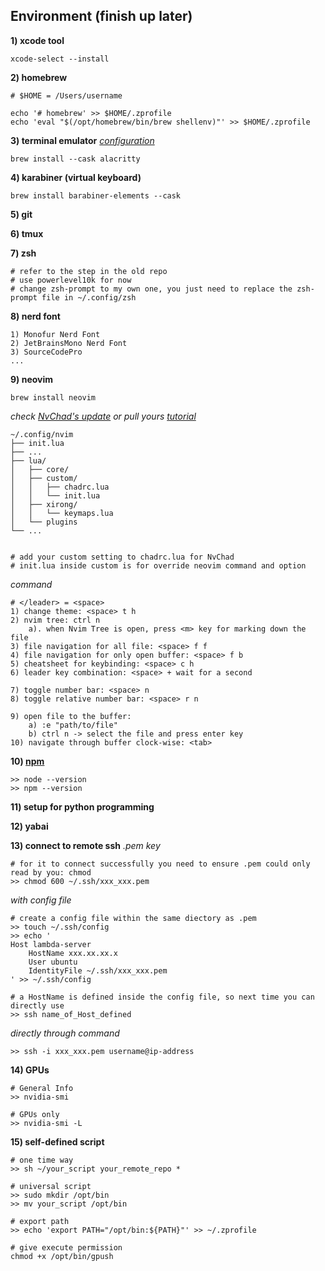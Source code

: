 

## Environment (finish up later)
**1) xcode tool**
```shell 
xcode-select --install
```

**2) homebrew**
```shell
# $HOME = /Users/username 

echo '# homebrew' >> $HOME/.zprofile 
echo 'eval "$(/opt/homebrew/bin/brew shellenv)"' >> $HOME/.zprofile 
```

**3) terminal emulator** 
*[configuration](./alacritty/alacritty.yml)*
```shell
brew install --cask alacritty
```

**4) karabiner (virtual keyboard)**
```shell
brew install barabiner-elements --cask
```

**5) git**

**6) tmux** 

**7) zsh**
```shell
# refer to the step in the old repo
# use powerlevel10k for now
# change zsh-prompt to my own one, you just need to replace the zsh-prompt file in ~/.config/zsh
```

**8) nerd font**
```shell
1) Monofur Nerd Font
2) JetBrainsMono Nerd Font 
3) SourceCodePro 
...
```

**9) neovim** 
```shell 
brew install neovim
```

*check [NvChad's update](https://github.com/NvChad/NvChad) or pull yours*
*[tutorial](https://www.youtube.com/watch?v=Mtgo-nP_r8Y)*
```
~/.config/nvim
├── init.lua
├── ...
├── lua/
│   ├── core/
│   ├── custom/
│   │   ├── chadrc.lua
│   │   └── init.lua
│   ├── xirong/
│   │   └── keymaps.lua
│   └── plugins
└── ...


# add your custom setting to chadrc.lua for NvChad 
# init.lua inside custom is for override neovim command and option 
```
*command*
``` 
# </leader> = <space> 
1) change theme: <space> t h 
2) nvim tree: ctrl n 
    a). when Nvim Tree is open, press <m> key for marking down the file
3) file navigation for all file: <space> f f 
4) file navigation for only open buffer: <space> f b 
5) cheatsheet for keybinding: <space> c h 
6) leader key combination: <space> + wait for a second

7) toggle number bar: <space> n 
8) toggle relative number bar: <space> r n 

9) open file to the buffer: 
    a) :e "path/to/file"
    b) ctrl n -> select the file and press enter key
10) navigate through buffer clock-wise: <tab> 
```

**10) [npm](https://nodejs.org/en/download)**
```
>> node --version
>> npm --version
```

**11) setup for python programming**

**12) yabai** 

**13) connect to remote ssh**
*.pem key*
```shell
# for it to connect successfully you need to ensure .pem could only read by you: chmod
>> chmod 600 ~/.ssh/xxx_xxx.pem
```

*with config file*
```shell
# create a config file within the same diectory as .pem 
>> touch ~/.ssh/config 
>> echo '
Host lambda-server
    HostName xxx.xx.xx.x
    User ubuntu
    IdentityFile ~/.ssh/xxx_xxx.pem
' >> ~/.ssh/config

# a HostName is defined inside the config file, so next time you can directly use 
>> ssh name_of_Host_defined
```

*directly through command*
```
>> ssh -i xxx_xxx.pem username@ip-address
```

**14) GPUs**
```shell
# General Info 
>> nvidia-smi 

# GPUs only 
>> nvidia-smi -L
```

**15) self-defined script**
```
# one time way 
>> sh ~/your_script your_remote_repo *

# universal script 
>> sudo mkdir /opt/bin 
>> mv your_script /opt/bin 

# export path 
>> echo 'export PATH="/opt/bin:${PATH}"' >> ~/.zprofile

# give execute permission 
chmod +x /opt/bin/gpush
```

